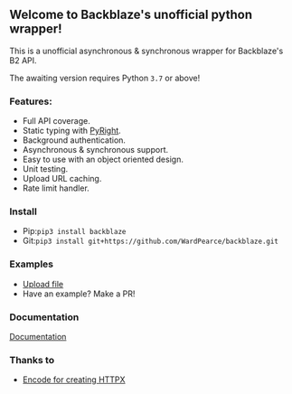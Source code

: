 ## Welcome to Backblaze's unofficial python wrapper!

This is a unofficial asynchronous & synchronous wrapper for Backblaze's B2 API.

The awaiting version requires Python ``3.7`` or above!

### Features:

- Full API coverage.
- Static typing with [PyRight](https://github.com/microsoft/pyright).
- Background authentication.
- Asynchronous & synchronous support.
- Easy to use with an object oriented design.
- Unit testing.
- Upload URL caching.
- Rate limit handler.

### Install

- Pip:``pip3 install backblaze``
- Git:``pip3 install git+https://github.com/WardPearce/backblaze.git``

### Examples

- [Upload file](/examples/file_uploader.py)
- Have an example? Make a PR!

### Documentation

[Documentation](https://backblaze.readthedocs.io/en/latest/)

### Thanks to

- [Encode for creating HTTPX](https://www.python-httpx.org/)
